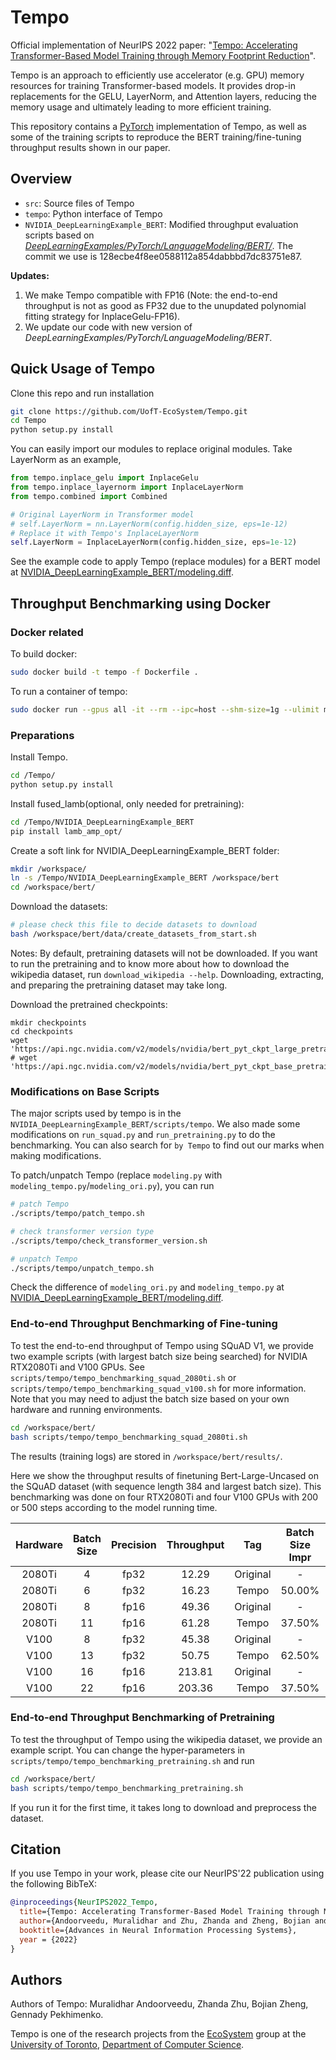 # Tempo

Official implementation of NeurIPS 2022 paper: "[Tempo: Accelerating Transformer-Based Model Training through Memory Footprint Reduction](https://arxiv.org/abs/2210.10246)".

Tempo is an approach to efficiently use accelerator (e.g. GPU) memory resources for training Transformer-based models. It provides drop-in replacements for the GELU, LayerNorm, and Attention layers, reducing the memory usage and ultimately leading to more efficient training.

This repository contains a [PyTorch](https://pytorch.org/) implementation of Tempo, as well as some of the training scripts to reproduce the BERT training/fine-tuning throughput results shown in our paper. 
## Overview

- `src`: Source files of Tempo
- `tempo`: Python interface of Tempo
- `NVIDIA_DeepLearningExample_BERT`: Modified throughput evaluation scripts based on [*DeepLearningExamples/PyTorch/LanguageModeling/BERT/*](https://github.com/NVIDIA/DeepLearningExamples/tree/128ecbe4f8ee0588112a854dabbbd7dc83751e87/PyTorch/LanguageModeling/BERT). The commit we use is 128ecbe4f8ee0588112a854dabbbd7dc83751e87.

**Updates:**

1. We make Tempo compatible with FP16 (Note: the end-to-end throughput is not as good as FP32 due to the unupdated polynomial fitting strategy for InplaceGelu-FP16).
2. We update our code with new version of *DeepLearningExamples/PyTorch/LanguageModeling/BERT*.

## Quick Usage of Tempo

Clone this repo and run installation
```bash
git clone https://github.com/UofT-EcoSystem/Tempo.git
cd Tempo
python setup.py install
```

You can easily import our modules to replace original modules. Take LayerNorm as an example,
```python
from tempo.inplace_gelu import InplaceGelu
from tempo.inplace_layernorm import InplaceLayerNorm
from tempo.combined import Combined

# Original LayerNorm in Transformer model
# self.LayerNorm = nn.LayerNorm(config.hidden_size, eps=1e-12)
# Replace it with Tempo's InplaceLayerNorm
self.LayerNorm = InplaceLayerNorm(config.hidden_size, eps=1e-12)
```

See the example code to apply Tempo (replace modules) for a BERT model at [NVIDIA_DeepLearningExample_BERT/modeling.diff](https://github.com/UofT-EcoSystem/Tempo/blob/main/NVIDIA_DeepLearningExample_BERT/modeling.diff).

## Throughput Benchmarking using Docker

### Docker related

To build docker:
```bash
sudo docker build -t tempo -f Dockerfile .
```

To run a container of tempo:
```bash
sudo docker run --gpus all -it --rm --ipc=host --shm-size=1g --ulimit memlock=-1 --name="tempo" -v $(pwd):/Tempo/ tempo
```

### Preparations

Install Tempo. 
```bash
cd /Tempo/
python setup.py install
```

Install fused_lamb(optional, only needed for pretraining):
```bash
cd /Tempo/NVIDIA_DeepLearningExample_BERT
pip install lamb_amp_opt/
```

Create a soft link for NVIDIA_DeepLearningExample_BERT folder:
```bash
mkdir /workspace/
ln -s /Tempo/NVIDIA_DeepLearningExample_BERT /workspace/bert
cd /workspace/bert/
```

Download the datasets:
```bash
# please check this file to decide datasets to download
bash /workspace/bert/data/create_datasets_from_start.sh
```
Notes: By default, pretraining datasets will not be downloaded. If you want to run the pretraining and to know more about how to download the wikipedia dataset, run `download_wikipedia --help`. Downloading, extracting, and preparing the pretraining dataset may take long.

Download the pretrained checkpoints:
```
mkdir checkpoints
cd checkpoints
wget 'https://api.ngc.nvidia.com/v2/models/nvidia/bert_pyt_ckpt_large_pretraining_amp_lamb/versions/20.03.0/files/bert_large_pretrained_amp.pt'
# wget 'https://api.ngc.nvidia.com/v2/models/nvidia/bert_pyt_ckpt_base_pretraining_amp_lamb/versions/19.09.0/files/bert_base.pt'
```

### Modifications on Base Scripts

The major scripts used by tempo is in the `NVIDIA_DeepLearningExample_BERT/scripts/tempo`. We also made some modifications on `run_squad.py` and `run_pretraining.py` to do the benchmarking. You can also search for `by Tempo` to find out our marks when making modifications.

To patch/unpatch Tempo (replace `modeling.py` with `modeling_tempo.py`/`modeling_ori.py`), you can run
```bash
# patch Tempo
./scripts/tempo/patch_tempo.sh

# check transformer version type
./scripts/tempo/check_transformer_version.sh

# unpatch Tempo
./scripts/tempo/unpatch_tempo.sh
```

Check the difference of `modeling_ori.py` and `modeling_tempo.py` at [NVIDIA_DeepLearningExample_BERT/modeling.diff](https://github.com/UofT-EcoSystem/Tempo/blob/main/NVIDIA_DeepLearningExample_BERT/modeling.diff).

### End-to-end Throughput Benchmarking of Fine-tuning

To test the end-to-end throughput of Tempo using SQuAD V1, we provide two example scripts (with largest batch size being searched) for NVIDIA RTX2080Ti and V100 GPUs. See `scripts/tempo/tempo_benchmarking_squad_2080ti.sh` or `scripts/tempo/tempo_benchmarking_squad_v100.sh` for more information. Note that you may need to adjust the batch size based on your own hardware and running environments.


```bash
cd /workspace/bert/
bash scripts/tempo/tempo_benchmarking_squad_2080ti.sh
```

The results (training logs) are stored in `/workspace/bert/results/`.

Here we show the throughput results of finetuning Bert-Large-Uncased on the SQuAD dataset (with sequence length 384 and largest batch size). This benchmarking was done on four RTX2080Ti and four V100 GPUs with 200 or 500 steps according to the model running time.


| Hardware | Batch Size | Precision | Throughput |   Tag    | Batch Size Impr | Throughput Impr |
| :------: | :--------: | :-------: | :--------: | :------: | :-------------: | :-------------: |
|  2080Ti  |     4      |   fp32    |   12.29    | Original |        -        |        -        |
|  2080Ti  |     6      |   fp32    |   16.23    |  Tempo   |     50.00%      |     32.08%      |
|  2080Ti  |     8      |   fp16    |   49.36    | Original |        -        |        -        |
|  2080Ti  |     11     |   fp16    |   61.28    |  Tempo   |     37.50%      |     24.14%      |
|   V100   |     8      |   fp32    |   45.38    | Original |        -        |        -        |
|   V100   |     13     |   fp32    |   50.75    |  Tempo   |     62.50%      |     11.84%      |
|   V100   |     16     |   fp16    |   213.81   | Original |        -        |        -        |
|   V100   |     22     |   fp16    |   203.36   |  Tempo   |     37.50%      |     -4.89%      |

### End-to-end Throughput Benchmarking of Pretraining

To test the throughput of Tempo using the wikipedia dataset, we provide an example script. You can change the hyper-parameters in `scripts/tempo/tempo_benchmarking_pretraining.sh` and run

```bash
cd /workspace/bert/
bash scripts/tempo/tempo_benchmarking_pretraining.sh
```

If you run it for the first time, it takes long to download and preprocess the dataset.

## Citation

If you use Tempo in your work, please cite our NeurIPS'22 publication using the following BibTeX:

```BibTeX
@inproceedings{NeurIPS2022_Tempo,
  title={Tempo: Accelerating Transformer-Based Model Training through Memory Footprint Reduction},
  author={Andoorveedu, Muralidhar and Zhu, Zhanda and Zheng, Bojian and Pekhimenko, Gennady},
  booktitle={Advances in Neural Information Processing Systems},
  year = {2022}
}
```

## Authors

Authors of Tempo: Muralidhar Andoorveedu, Zhanda Zhu, Bojian Zheng, Gennady Pekhimenko.

Tempo is one of the research projects from the [EcoSystem](https://www.cs.toronto.edu/ecosystem/)
group at the [University of Toronto](https://www.utoronto.ca/), [Department of
Computer Science](https://web.cs.toronto.edu/).